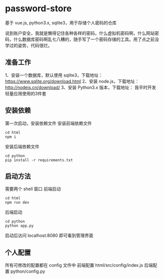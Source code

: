 # password-store
基于 vue.js, python3.x, sqlite3，用于存储个人密码的仓库

说到账户安全，我就是懒得记住各种各样的密码，什么虚拟机密码啊，什么网站密码，什么数据库密码啊乱七八糟的，随手写了一个密码存储的工具。用了点之前没学过的姿势，代码很烂。

## 准备工作
1、安装一个数据库，默认使用 sqlite3，下载地址：https://www.sqlite.org/download.html
2、安装 node.js，下载地址：http://nodejs.cn/download/
3、安装 Python3.x 版本，下载地址：
我平时开发轻量应用使用的3件套

## 安装依赖
第一次启动，安装依赖文件
安装前端依赖文件

    cd html
    npm i
    
安装后端依赖文件

    cd python
    pip install -r requirements.txt

## 启动方法
需要两个 shell 窗口
前端启动

    cd html
    npm run dev

后端启动

    cd python
    python app.py

启动后访问 localhost:8080 即可看到管理界面

## 个人配置
所有可修改的配置都在 config 文件中
前端配置
html/src/config/index.js
后端配置
python/config.py